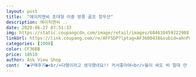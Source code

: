 ```yaml
---
layout: post 
title:  "에이치엔씨 초대형 이중 방풍 골프 장우산" 
description: 에이치엔씨 ..
date: 2020-06-27 07:51:33 
img: https://static.coupangcdn.com/image/retail/images/684610459222988-6f671ef1-f18c-4a73-bf08-cbe995647386.jpg 
linkUrl: https://link.coupang.com/re/AFFSDP?lptag=AF3600438&subid=ahnPublicAsk&pageKey=1186480222&itemId=2167421443&vendorItemId=70268300342&traceid=V0-113-47563a3db4083320 
categories: [1008] 
color: CF36BB 
price: 18610 
author: Ask View Shop 
cont:  "●구매후기●<br/>다행이라고 생각했네요!! 커서좋아여<br/>둘이 써도 비 절대 안 맞을거 같아요^^<br/>비오는 날 신랑이랑 같이 쓰려고 주문했어요<br/>살짝 긁힘은 있엇지만 쓰는데 지장은 없어보여서<br/>생각보다 엄청 커서 놀랬는데 둘이 써도 비 안맞을거 같아서 아주 만족스러워요ㅋㅋㅋ<br/>우산이 커서 좋아요엄청 커요<br/>튼튼해 보이기도 하고요<br/>후기보고 취소해야하나 했는데<br/>" 
---
```

